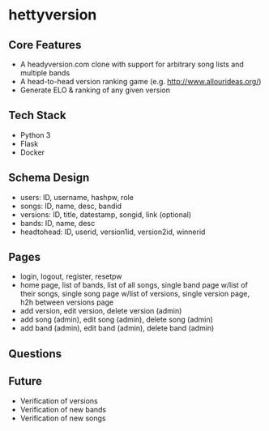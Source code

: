 # hettyversion


## Core Features

* A headyversion.com clone with support for arbitrary song lists and multiple bands
* A head-to-head version ranking game (e.g. http://www.allourideas.org/)
* Generate ELO & ranking of any given version

## Tech Stack

* Python 3
* Flask
* Docker

## Schema Design

* users: ID, username, hashpw, role
* songs: ID, name, desc, bandid
* versions: ID, title, datestamp, songid, link (optional)
* bands: ID, name, desc
* headtohead: ID, userid, version1id, version2id, winnerid

## Pages

* login, logout, register, resetpw
* home page, list of bands, list of all songs, single band page w/list of their songs, single song page w/list of versions, single version page, h2h between versions page
* add version, edit version, delete version (admin)
* add song (admin), edit song (admin), delete song (admin)
* add band (admin), edit band (admin), delete band (admin)

## Questions

## Future

* Verification of versions
* Verification of new bands
* Verification of new songs
